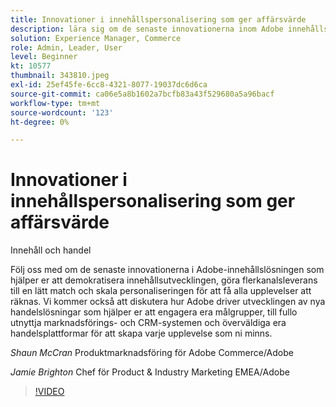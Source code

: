 ```yaml
---
title: Innovationer i innehållspersonalisering som ger affärsvärde
description: lära sig om de senaste innovationerna inom Adobe innehållslösningar och hur Adobe driver på utvecklingen inom handelslösningar
solution: Experience Manager, Commerce
role: Admin, Leader, User
level: Beginner
kt: 10577
thumbnail: 343810.jpeg
exl-id: 25ef45fe-6cc8-4321-8077-19037dc6d6ca
source-git-commit: ca06e5a8b1602a7bcfb83a43f529680a5a96bacf
workflow-type: tm+mt
source-wordcount: '123'
ht-degree: 0%

---
```


# Innovationer i innehållspersonalisering som ger affärsvärde

Innehåll och handel

Följ oss med om de senaste innovationerna i Adobe-innehållslösningen som hjälper er att demokratisera innehållsutvecklingen, göra flerkanalsleverans till en lätt match och skala personaliseringen för att få alla upplevelser att räknas.  Vi kommer också att diskutera hur Adobe driver utvecklingen av nya handelslösningar som hjälper er att engagera era målgrupper, till fullo utnyttja marknadsförings- och CRM-systemen och överväldiga era handelsplattformar för att skapa varje upplevelse som ni minns.

*Shaun McCran* Produktmarknadsföring för Adobe Commerce/Adobe

*Jamie Brighton* Chef för Product &amp; Industry Marketing EMEA/Adobe

>[!VIDEO](https://video.tv.adobe.com/v/343810/?quality=12&learn=on)
